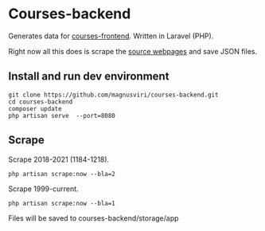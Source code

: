 # Courses-backend

Generates data for [courses-frontend](https://github.com/magnusviri/courses-frontend). Written in Laravel (PHP).

Right now all this does is scrape the [source webpages](https://student.apps.utah.edu/uofu/stu/ClassSchedules/main/1216/) and save JSON files.

## Install and run dev environment

	git clone https://github.com/magnusviri/courses-backend.git
	cd courses-backend
	composer update
	php artisan serve  --port=8080

## Scrape

Scrape 2018-2021 (1184-1218).

	php artisan scrape:now --bla=2

Scrape 1999-current.

	php artisan scrape:now --bla=1

Files will be saved to courses-backend/storage/app
